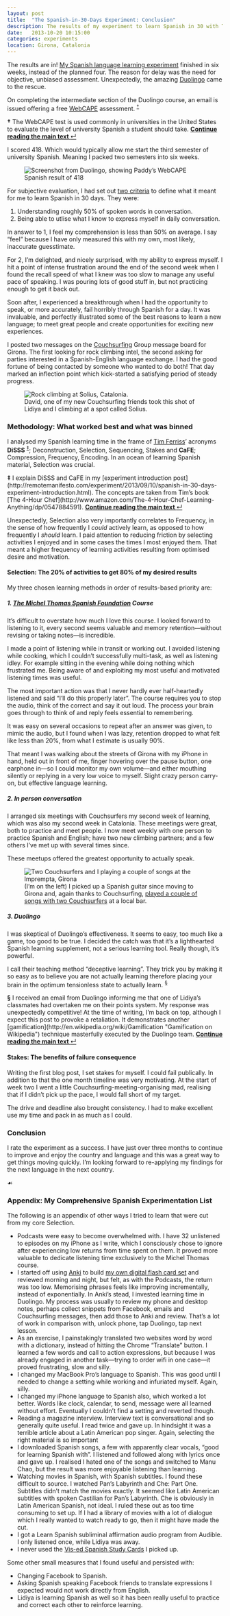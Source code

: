```yaml
---
layout: post
title:  "The Spanish-in-30-Days Experiment: Conclusion"
description: The results of my experiment to learn Spanish in 30 with Tim Ferriss’ 4-Hour Chef methods.
date:   2013-10-20 10:15:00
categories: experiments
location: Girona, Catalonia
---
```


The results are in! [My Spanish language learning experiment](http://remotemanifesto.com/experiment/2013/09/10/spanish-in-30-days-experiment-introduction.html "Read The Spanish-in-30-days Experiment: Introduction") finished in six weeks, instead of the planned four. The reason for delay was the need for objective, unbiased assessment. Unexpectedly, the amazing [Duolingo](http://www.duolingo.com/) came to the rescue.

On completing the intermediate section of the Duolingo course, an email is issued offering a free [WebCAPE](http://www.perpetualworks.com/webcape/overview) assessment. <sup><a href="#webcape-explanation" id="footnote9">&#8224;</a></sup>

<aside class="digression" id="webcape-explanation"><p><b>&#8224;</b> The WebCAPE test is used commonly in universities in the United States to evaluate the level of university Spanish a student should take. <a class="return-to-text" href="#footnote9" title="Continue reading the main text"><b>Continue reading the main text </b>&#8629;</a></p></aside>

I scored 418. Which would typically allow me start the third semester of university Spanish. Meaning I packed two semesters into six weeks.

<figure>
  <img src="/assets/duolingo-webscape-results.png" alt="Screenshot from Duolingo, showing Paddy’s WebCAPE Spanish result of 418">
</figure>

For subjective evaluation, I had set out [two criteria](http://remotemanifesto.com/experiment/2013/09/10/spanish-in-30-days-experiment-introduction.html) to define what it meant for me to learn Spanish in 30 days. They were:

1. Understanding roughly 50% of spoken words in conversation.
2. Being able to utlise what I know to express myself in daily conversation.

In answer to 1, I feel my comprehension is less than 50% on average. I say “feel” because I have only measured this with my own, most likely, inaccurate guesstimate.

For 2, I’m delighted, and nicely surprised, with my ability to express myself. I hit a point of intense frustration around the end of the second week when I found the recall speed of what I knew was too slow to manage any useful pace of speaking. I was pouring lots of good stuff in, but not practicing enough to get it back out.

Soon after, I experienced a breakthrough when I had the opportunity to speak, or more accurately, fail horribly through Spanish for a day. It was invaluable, and perfectly illustrated some of the best reasons to learn a new language; to meet great people and create opportunities for exciting new experiences.

I posted two messages on the [Couchsurfing](https://www.couchsurfing.org/) Group message board for Girona. The first looking for rock climbing intel, the second asking for parties interested in a Spanish-English language exchange. I had the good fortune of being contacted by someone who wanted to do both! That day marked an inflection point which kick-started a satisfying period of steady progress.

<figure>
  <img src="/assets/climbing-at-solius-catalonia.jpg" alt="Rock climbing at Solius, Catalonia.">
  <figcaption>David, one of my new Couchsurfing friends took this shot of Lidiya and I climbing at a spot called Solius.</figcaption>
</figure>

### Methodology: What worked best and what was binned

I analysed my Spanish learning time in the frame of [Tim Ferriss](http://www.fourhourworkweek.com/blog)’ acronyms **DiSSS** <sup><a href="#disss" id="footnote10">&#8225;</a></sup>; Deconstruction, Selection, Sequencing, Stakes and **CaFE**; Compression, Frequency, Encoding. In an ocean of learning Spanish material, Selection was crucial.

<aside class="tangent" id="disss"><p><b>&#8225;</b> I explain DiSSS and CaFE in my [experiment introduction post](http://remotemanifesto.com/experiment/2013/09/10/spanish-in-30-days-experiment-introduction.html). The concepts are taken from Tim’s book [The 4-Hour Chef](http://www.amazon.com/The-4-Hour-Chef-Learning-Anything/dp/0547884591). <a class="return-to-text" href="#footnote10" title="Continue reading the main text"><b>Continue reading the main text </b>&#8629;</a></p></aside>

Unexpectedly, Selection also very importantly correlates to Frequency, in the sense of how frequently I *could* actively learn, as opposed to how frequently I *should* learn. I paid attention to reducing friction by selecting activities I enjoyed and in some cases the times I most enjoyed them. That meant a higher frequency of learning activities resulting from optimised desire and motivation.

#### Selection: The 20% of activities to get 80% of my desired results

My three chosen learning methods in order of results-based priority are:

##### 1. [The Michel Thomas Spanish Foundation](http://www.amazon.co.uk/gp/product/1444133055/ref=as_li_qf_sp_asin_tl?ie=UTF8&camp=1634&creative=6738&creativeASIN=1444133055&linkCode=as2&tag=mylifethougan-21) Course

It’s difficult to overstate how much I love this course. I looked forward to listening to it, every second seems valuable and memory retention—without revising or taking notes—is incredible.

I made a point of listening while in transit or working out. I avoided listening while cooking, which I couldn’t successfully multi-task, as well as listening idley. For example sitting in the evening while doing nothing which frustrated me. Being aware of and exploiting my most useful and motivated listening times was useful.

The most important action was that I never hardly ever half-heartedly listened and said “I’ll do this properly later”. The course requires you to stop the audio, think of the correct and say it out loud. The process your brain goes through to think of and reply feels essential to remembering.

It was easy on several occasions to repeat after an answer was given, to mimic the audio, but I found when I was lazy, retention dropped to what felt like less than 20%, from what I estimate is usually 90%.

That meant I was walking about the streets of Girona with my iPhone in hand, held out in front of me, finger hovering over the pause button, one earphone in—so I could monitor my own volume—and either mouthing silently or replying in a very low voice to myself. Slight crazy person carry-on, but effective language learning.

##### 2. In person conversation

I arranged six meetings with Couchsurfers my second week of learning, which was also my second week in Catalonia. These meetings were great, both to practice and meet people. I now meet weekly with one person to practice Spanish and English; have two new climbing partners; and a few others I’ve met up with several times since.

These meetups offered the greatest opportunity to actually speak.

<figure>
  <img src="/assets/imprempta-open-muscian-night.jpg" alt="Two Couchsurfers and I playing a couple of songs at the Imprempta, Girona">
  <figcaption>(I’m on the left) I picked up a Spanish guitar since moving to Girona and, again thanks to Couchsurfing, <a href="http://instagram.com/p/e3CQ3DmD-1/" title="See the Instagram image">played a couple of songs with two Couchsurfers</a> at a local bar.</figcaption>
</figure>

##### 3. Duolingo

I was skeptical of Duolingo’s effectiveness. It seems to easy, too much like a game, too good to be true. I decided the catch was that it’s a lighthearted Spanish learning supplement, not a serious learning tool. Really though, it’s powerful.

I call their teaching method “deceptive learning”. They trick you by making it so easy as to believe you are not actually learning therefore placing your brain in the optimum tensionless state to actually learn. <sup><a href="#duolingo-competition" id="footnote11">&sect;</a></sup>

<aside class="digression" id="duolingo-competition"><p><b>&sect;</b> I received an email from Duolingo informing me that one of Lidiya’s classmates had overtaken me on their points system. My response was unexpectedly competitive! At the time of writing, I’m back on top, although I expect this post to provoke a retaliation. It demonstrates another [gamification](http://en.wikipedia.org/wiki/Gamification "Gamification on Wikipedia") technique masterfully executed by the Duolingo team. <a class="return-to-text" href="#footnote11" title="Continue reading the main text"><b>Continue reading the main text </b>&#8629;</a></p></aside>


#### Stakes: The benefits of failure consequence

Writing the first blog post, I set stakes for myself. I could fail publically. In addition to that the one month timeline was very motivating. At the start of week two I went a little Couchsurfing-meeting-organising mad, realising that if I didn’t pick up the pace, I would fall short of my target.

The drive and deadline also brought consistency. I had to make excellent use my time and pack in as much as I could.

### Conclusion

I rate the experiment as a success. I have just over three months to continue to improve and enjoy the country and language and this was a great way to get things moving quickly. I’m looking forward to re-applying my findings for the next language in the next country.

<div class="fleuron">&#9753;</div>

### Appendix: My Comprehensive Spanish Experimentation List

The following is an appendix of other ways I tried to learn that were cut from my core Selection.

* Podcasts were easy to become overwhelmed with. I have 32 unlistened to episodes on my iPhone as I write, which I consciously chose to ignore after experiencing low returns from time spent on them. It proved more valuable to dedicate listening time exclusively to the Michel Thomas course.
* I started off using [Anki](ankisrs.net) to build [my own digital flash card set](assets/anki-spanish-101-by-paddy-ohanlon.apkg "Download my deck of about 50 Spanish flash cards which can be imported into Anki") and reviewed morning and night, but felt, as with the Podcasts, the return was too low. Memorising phrases feels like improving incrementally, instead of exponentially. In Anki’s stead, I invested learning time in Duolingo. My process was usually to review my phone and desktop notes, perhaps collect snippets from Facebook, emails and Couchsurfing messages, then add those to Anki and review. That’s a lot of work in comparison with, unlock phone, tap Duolingo, tap next lesson.
* As an exercise, I painstakingly translated two websites word by word with a dictionary, instead of hitting the Chrome “Translate” button. I learned a few words and call to action expressions, but because I was already engaged in another task—trying to order wifi in one case—it proved frustrating, slow and silly.
* I changed my MacBook Pro’s language to Spanish. This was good until I needed to change a setting while working and infuriated myself. Again, silly.
* I changed my iPhone language to Spanish also, which worked a lot better. Words like clock, calendar, to send, message were all learned without effort. Eventually I couldn’t find a setting and reverted though.
* Reading a magazine interview. Interview text is conversational and so generally quite useful. I read twice and gave up. In hindsight it was a terrible article about a Latin American pop singer. Again, selecting the right material is so important
* I downloaded Spanish songs, a few with apparently clear vocals, “good for learning Spanish with”. I listened and followed along with lyrics once and gave up. I realised I hated one of the songs and switched to Manu Chao, but the result was more enjoyable listening than learning.
* Watching movies in Spanish, with Spanish subtitles. I found these difficult to source. I watched Pan’s Labyrinth and Che: Part One. Subtitles didn’t match the movies exactly. It seemed like Latin American subtitles with spoken Castilian for Pan’s Labyrinth. Che is obviously in Latin American Spanish, not ideal. I ruled these out as too time consuming to set up. If I had a library of movies with a lot of dialogue which I really wanted to watch ready to go, then it might have made the cut.
* I got a Learn Spanish subliminal affirmation audio program from Audible. I only listened once, while Lidiya was away.
* I never used the [Vis-ed Spanish Study Cards](http://www.amazon.co.uk/gp/product/1556370040/ref=as_li_qf_sp_asin_tl?ie=UTF8&camp=1634&creative=6738&creativeASIN=1556370040&linkCode=as2&tag=mylifethougan-21) I picked up.

Some other small measures that I found useful and persisted with:

* Changing Facebook to Spanish.
* Asking Spanish speaking Facebook friends to translate expressions I expected would not work directly from English.
* Lidiya is learning Spanish as well so it has been really useful to practice and correct each other to reinforce learning.